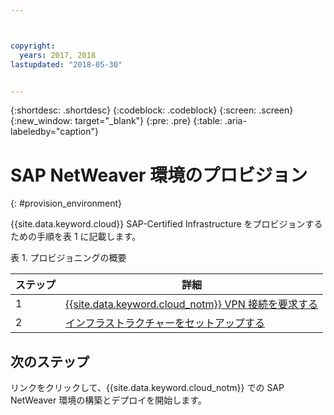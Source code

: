 ```yaml
---



copyright:
  years: 2017, 2018
lastupdated: "2018-05-30"


---
```


{:shortdesc: .shortdesc}
{:codeblock: .codeblock}
{:screen: .screen}
{:new_window: target="_blank"}
{:pre: .pre}
{:table: .aria-labeledby="caption"}


# SAP NetWeaver 環境のプロビジョン
{: #provision_environment}

{{site.data.keyword.cloud}} SAP-Certified Infrastructure をプロビジョンするための手順を表 1 に記載します。 

表 1. プロビジョニングの概要

| ステップ | 詳細 |
| --- | --- |
| 1 | [{{site.data.keyword.cloud_notm}} VPN 接続を要求する](/docs/infrastructure/sap-netweaver/sap-requesting-setting-up-VPN.html)|
| 2 | [インフラストラクチャーをセットアップする](/docs/infrastructure/sap-netweaver/sap-setting-up-infrastructure.html)|

## 次のステップ

リンクをクリックして、{{site.data.keyword.cloud_notm}} での SAP NetWeaver 環境の構築とデプロイを開始します。
